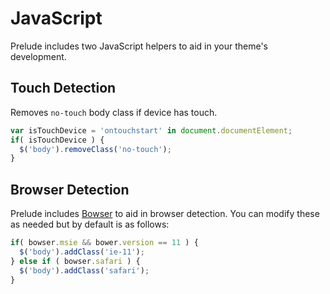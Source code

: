 # JavaScript
Prelude includes two JavaScript helpers to aid in your theme's development.

## Touch Detection
Removes `no-touch` body class if device has touch.

```js
var isTouchDevice = 'ontouchstart' in document.documentElement;
if( isTouchDevice ) {
  $('body').removeClass('no-touch');
}
```

## Browser Detection
Prelude includes [Bowser](https://github.com/lancedikson/bowser) to aid in
browser detection. You can modify these as needed but by default is as follows:

```js
if( bowser.msie && bower.version == 11 ) {
  $('body').addClass('ie-11');
} else if ( bowser.safari ) {
  $('body').addClass('safari');
}
```
